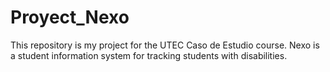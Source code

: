 # Proyect_Nexo
This repository is my project for the UTEC Caso de Estudio course. Nexo is a student information system for tracking students with disabilities.
